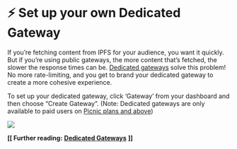 # ⚡ Set up your own Dedicated Gateway

If you’re fetching content from IPFS for your audience, you want it quickly. But if you’re using public gateways, the more content that’s fetched, the slower the response times can be. [Dedicated gateways](https://www.pinata.cloud/blog/the-power-of-dedicated-gateways) solve this problem! No more rate-limiting, and you get to brand your dedicated gateway to create a more cohesive experience.

To set up your dedicated gateway, click ‘Gateway’ from your dashboard and then choose “Create Gateway”. (Note: Dedicated gateways are only available to paid users on [Picnic plans and above](http://pinata.cloud/pricing))

![](https://lh5.googleusercontent.com/VvhkHlg2K\_SiLwsdRJSSlzOWCaVRzLCC2JbbaB8TM1f9sd1Y4k3RY9-yXb9nx0KdkAyyWHPvWFtxXNaLMZrDzCU\_C9kMQr3cXhpmePcwhrF19MEPTkF0VaFJcJApzWzIn1dlxEctdL\_B8GgLjumOzls)

**\[\[ Further reading:** [**Dedicated Gateways**](https://medium.com/pinata/announcing-dedicated-ipfs-gateways-60f599949ce) **]]**
